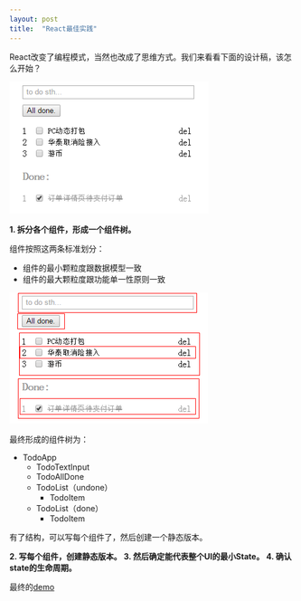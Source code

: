 ```yaml
---
layout: post
title:  "React最佳实践"
---
```


React改变了编程模式，当然也改成了思维方式。我们来看看下面的设计稿，该怎么开始？

![设计原型](/assets/the-best-practice-of-react/images/1.png)

**1. 拆分各个组件，形成一个组件树。**

组件按照这两条标准划分：

- 组件的最小颗粒度跟数据模型一致
- 组件的最大颗粒度跟功能单一性原则一致

![拆分组件](/assets/the-best-practice-of-react/images/2.png)

最终形成的组件树为：

- TodoApp
  - TodoTextInput
  - TodoAllDone
  - TodoList（undone）
    - TodoItem
  - TodoList（done）
    - TodoItem

有了结构，可以写每个组件了，然后创建一个静态版本。

**2. 写每个组件，创建静态版本。**
**3. 然后确定能代表整个UI的最小State。**
**4. 确认state的生命周期。**

最终的[demo](/assets/the-best-practice-of-react/index.html)
